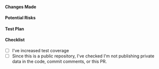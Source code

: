 #### Changes Made

#### Potential Risks
<!--- What can go wrong with this change? How will these changes affect adjacent code/features? How will we handle any adverse issues? --->

#### Test Plan
<!--- How do we know this PR does what it's supposed to do? How do we ensure that adjacent code/features are still working? How do we evaluate the performance implications of this PR?--->

#### Checklist

- [ ] I've increased test coverage
- [ ] Since this is a public repository, I've checked I'm not publishing private data in the code, commit comments, or this PR.
